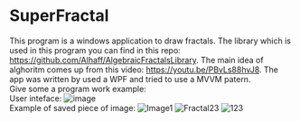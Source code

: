 # SuperFractal

This program is a windows application to draw fractals. The library which is used in this program you can find in this repo: https://github.com/Alhaff/AlgebraicFractalsLibrary. The main idea of alghoritm comes up from this video: https://youtu.be/PBvLs88hvJ8.  The app was written by used a WPF and tried to use a MVVM patern.
<br>
Give some a program work example:
<br>
User inteface:
![image](https://github.com/Alhaff/SuperFractal/assets/74818434/05506391-5c7c-48a6-a214-92dbdd0a2f8a)
<br>
Example of saved piece of image:
![Image1](https://github.com/Alhaff/SuperFractal/assets/74818434/a2d58045-b23f-4f02-ab68-7d2a5927c1e3)
![Fractal23](https://github.com/Alhaff/SuperFractal/assets/74818434/2a63c6f9-fc9c-4ba4-9809-c7962f411c56)
![123](https://github.com/Alhaff/SuperFractal/assets/74818434/f8e2bab4-fd1c-47d4-85ad-5990496f7217)
